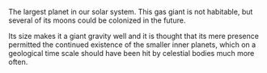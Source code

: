 The largest planet in our solar system. This gas giant is not habitable, but several of its moons could be colonized in the future.

Its size makes it a giant gravity well and it is thought that its mere presence permitted the continued existence of the smaller inner planets, which on a geological time scale should have been hit by celestial bodies much more often.
